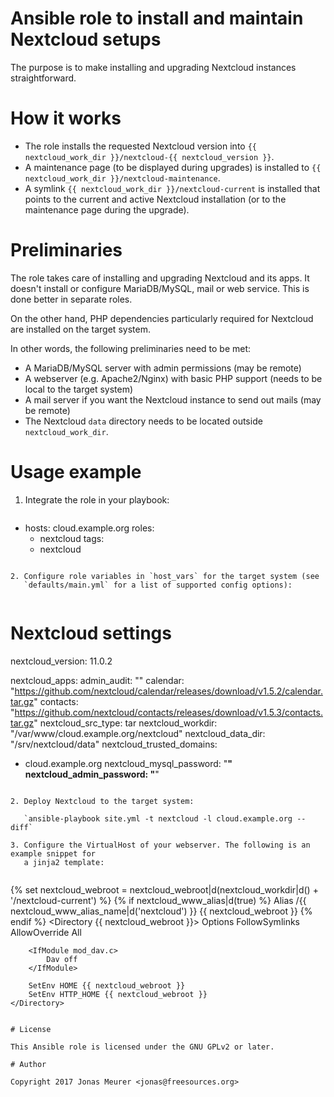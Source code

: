 # Ansible role to install and maintain Nextcloud setups

The purpose is to make installing and upgrading Nextcloud instances
straightforward.

# How it works

* The role installs the requested Nextcloud version into
  `{{ nextcloud_work_dir }}/nextcloud-{{ nextcloud_version }}`.
* A maintenance page (to be displayed during upgrades) is installed
  to `{{ nextcloud_work_dir }}/nextcloud-maintenance`.
* A symlink `{{ nextcloud_work_dir }}/nextcloud-current` is installed that
  points to the current and active Nextcloud installation (or to the
  maintenance page during the upgrade).

# Preliminaries

The role takes care of installing and upgrading Nextcloud and its apps. It
doesn't install or configure MariaDB/MySQL, mail or web service. This is
done better in separate roles.

On the other hand, PHP dependencies particularly required for Nextcloud are
installed on the target system.

In other words, the following preliminaries need to be met:

* A MariaDB/MySQL server with admin permissions (may be remote)
* A webserver (e.g. Apache2/Nginx) with basic PHP support (needs to be local
  to the target system)
* A mail server if you want the Nextcloud instance to send out mails (may be
  remote)
* The Nextcloud `data` directory needs to be located outside
  `nextcloud_work_dir`.

# Usage example

1. Integrate the role in your playbook:  
     
   ```
- hosts: cloud.example.org
  roles:
    - nextcloud
  tags:
    - nextcloud
```

2. Configure role variables in `host_vars` for the target system (see
   `defaults/main.yml` for a list of supported config options):  
     
   ```
# Nextcloud settings

nextcloud_version: 11.0.2

nextcloud_apps:
  admin_audit: ""
  calendar: "https://github.com/nextcloud/calendar/releases/download/v1.5.2/calendar.tar.gz"
  contacts: "https://github.com/nextcloud/contacts/releases/download/v1.5.3/contacts.tar.gz"
nextcloud_src_type: tar
nextcloud_workdir: "/var/www/cloud.example.org/nextcloud"
nextcloud_data_dir: "/srv/nextcloud/data"
nextcloud_trusted_domains:
  - cloud.example.org
nextcloud_mysql_password: "******"
nextcloud_admin_password: "******"
```

2. Deploy Nextcloud to the target system:  
     
   `ansible-playbook site.yml -t nextcloud -l cloud.example.org --diff`

3. Configure the VirtualHost of your webserver. The following is an example snippet for
   a jinja2 template:  
     
   ```
{% set nextcloud_webroot = nextcloud_webroot|d(nextcloud_workdir|d() + '/nextcloud-current') %}
{% if nextcloud_www_alias|d(true) %}
Alias /{{ nextcloud_www_alias_name|d('nextcloud') }} {{ nextcloud_webroot }}
{% endif %}
	<Directory {{ nextcloud_webroot }}>
		Options FollowSymlinks
		AllowOverride All

		<IfModule mod_dav.c>
			Dav off
		</IfModule>

		SetEnv HOME {{ nextcloud_webroot }}
		SetEnv HTTP_HOME {{ nextcloud_webroot }}
	</Directory>
```

# License

This Ansible role is licensed under the GNU GPLv2 or later.

# Author

Copyright 2017 Jonas Meurer <jonas@freesources.org>
